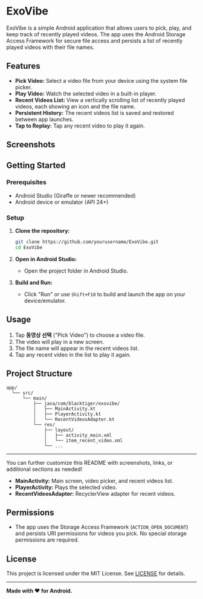 # ExoVibe

ExoVibe is a simple Android application that allows users to pick, play, and keep track of recently played videos. The app uses the Android Storage Access Framework for secure file access and persists a list of recently played videos with their file names.

## Features

- **Pick Video:** Select a video file from your device using the system file picker.
- **Play Video:** Watch the selected video in a built-in player.
- **Recent Videos List:** View a vertically scrolling list of recently played videos, each showing an icon and the file name.
- **Persistent History:** The recent videos list is saved and restored between app launches.
- **Tap to Replay:** Tap any recent video to play it again.

## Screenshots

<!-- Add screenshots here if available -->
<!-- ![Main Screen](screenshots/main.png) -->

## Getting Started

### Prerequisites

- Android Studio (Giraffe or newer recommended)
- Android device or emulator (API 24+)

### Setup

1. **Clone the repository:**
    ```sh
    git clone https://github.com/yourusername/ExoVibe.git
    cd ExoVibe
    ```

2. **Open in Android Studio:**
    - Open the project folder in Android Studio.

3. **Build and Run:**
    - Click "Run" or use `Shift+F10` to build and launch the app on your device/emulator.

## Usage

1. Tap **동영상 선택** ("Pick Video") to choose a video file.
2. The video will play in a new screen.
3. The file name will appear in the recent videos list.
4. Tap any recent video in the list to play it again.

## Project Structure

```
app/
  └── src/
      └── main/
          ├── java/com/blacktiger/exovibe/
          │   ├── MainActivity.kt
          │   ├── PlayerActivity.kt
          │   └── RecentVideosAdapter.kt
          └── res/
              ├── layout/
              │   ├── activity_main.xml
              │   └── item_recent_video.xml
              └── ...
```

---

You can further customize this README with screenshots, links, or additional sections as needed!

- **MainActivity:** Main screen, video picker, and recent videos list.
- **PlayerActivity:** Plays the selected video.
- **RecentVideosAdapter:** RecyclerView adapter for recent videos.

## Permissions

- The app uses the Storage Access Framework (`ACTION_OPEN_DOCUMENT`) and persists URI permissions for videos you pick. No special storage permissions are required.

## License

This project is licensed under the MIT License. See [LICENSE](LICENSE) for details.

---

**Made with ❤️ for Android.**
